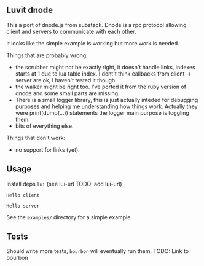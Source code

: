 ## Luvit dnode

This a port of dnode.js from substack. Dnode is a rpc protocol allowing client and servers to communicate with each other.

It looks like the simple example is working but more work is needed.

Things that are probably wrong:

- the scrubber might not be exactly right, it doesn't handle links, indexes starts at 1 due to lua table index. I dont't think callbacks from client -> server are ok, I haven't tested it though.
- the walker might be right too. I've ported it from the ruby version of dnode and some small parts are missing.
- There is a small logger library, this is just actually inteded for debugging purposes and helping me understanding how things work. Actually they were print(dump(...)) statements the logger main purpose is toggling them.
- bits of everything else.

Things that don't work:

- no support for links (yet).

## Usage

Install deps `lui` (see lui-url TODO: add lui-url)

```
Hello client
```

```
Hello server
```

See the `examples/` directory for a simple example.

## Tests

Should write more tests, `bourbon` will eventually run them. TODO: Link to bourbon 

